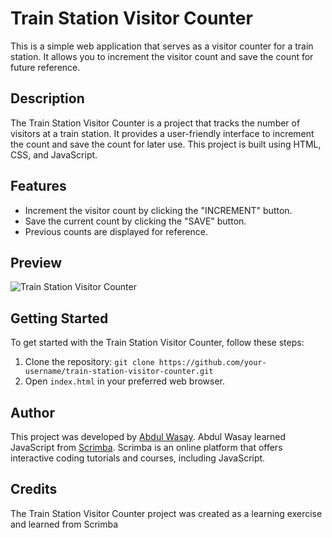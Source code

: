 # Train Station Visitor Counter

This is a simple web application that serves as a visitor counter for a train station. It allows you to increment the visitor count and save the count for future reference.

## Description

The Train Station Visitor Counter is a project that tracks the number of visitors at a train station. It provides a user-friendly interface to increment the count and save the count for later use. This project is built using HTML, CSS, and JavaScript.

## Features

- Increment the visitor count by clicking the "INCREMENT" button.
- Save the current count by clicking the "SAVE" button.
- Previous counts are displayed for reference.

## Preview

![Train Station Visitor Counter](train-station.jpg)

## Getting Started

To get started with the Train Station Visitor Counter, follow these steps:

1. Clone the repository: `git clone https://github.com/your-username/train-station-visitor-counter.git`
2. Open `index.html` in your preferred web browser.

## Author

This project was developed by [Abdul Wasay](https://github.com/wasay-shaikh-16). Abdul Wasay learned JavaScript from [Scrimba](https://scrimba.com/). Scrimba is an online platform that offers interactive coding tutorials and courses, including JavaScript.

## Credits

The Train Station Visitor Counter project was created as a learning exercise and learned from Scrimba


